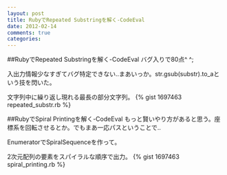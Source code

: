 ```yaml
---
layout: post
title: RubyでRepeated Substringを解く-CodeEval
date: 2012-02-14
comments: true
categories:
---
```


##RubyでRepeated Substringを解く-CodeEval
バグ入りで80点^ ^;

入出力情報少なすぎてバグ特定できない..まあいっか。str.gsub(substr).to_aという技を閃いた。

文字列中に繰り返し現れる最長の部分文字列。
{% gist 1697463 repeated_substr.rb %}


##RubyでSpiral Printingを解く-CodeEval
もっと賢いやり方があると思う。座標系を回転させるとか。でもまあ一応パスということで..

EnumeratorでSpiralSequenceを作って。

2次元配列の要素をスパイラルな順序で出力。
{% gist 1697463 spiral_printing.rb %}
